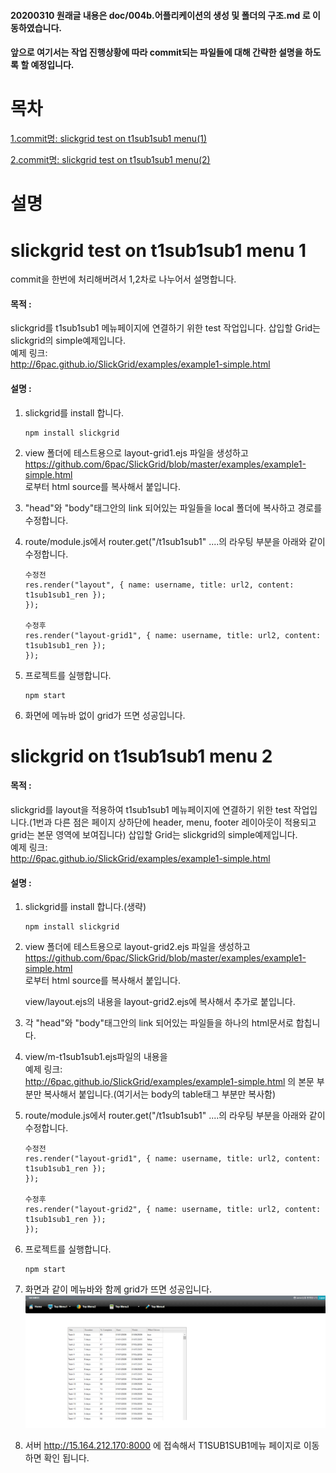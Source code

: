 #### 20200310 원래글 내용은 doc/004b.어플리케이션의 생성 및 폴더의 구조.md 로 이동하였습니다.

#### 앞으로 여기서는 작업 진행상황에 따라 commit되는 파일들에 대해 간략한 설명을 하도록 할 예정입니다.

# 목차

[1.commit명: slickgrid test on t1sub1sub1 menu(1)](#slickgrid-test-on-t1sub1sub1-menu-1)

[2.commit명: slickgrid test on t1sub1sub1 menu(2)](#slickgrid-on-t1sub1sub1-menu-2)

# 설명

# slickgrid test on t1sub1sub1 menu 1

commit을 한번에 처리해버려서 1,2차로 나누어서 설명합니다.

#### 목적 :

slickgrid를 t1sub1sub1 메뉴페이지에 연결하기 위한 test 작업입니다.
삽입할 Grid는 slickgrid의 simple예제입니다.  
 예제 링크:  
 <http://6pac.github.io/SlickGrid/examples/example1-simple.html>

#### 설명 :

1.  slickgrid를 install 합니다.

        npm install slickgrid

2.  view 폴더에 테스트용으로 layout-grid1.ejs 파일을 생성하고
    <https://github.com/6pac/SlickGrid/blob/master/examples/example1-simple.html>  
    로부터 html source를 복사해서 붙입니다.

3.  "head"와 "body"태그안의 link 되어있는 파일들을 local 폴더에 복사하고 경로를 수정합니다.

4.  route/module.js에서 router.get("/t1sub1sub1" ....의 라우팅 부분을 아래와 같이 수정합니다.

        수정전
        res.render("layout", { name: username, title: url2, content: t1sub1sub1_ren });
        });

        수정후
        res.render("layout-grid1", { name: username, title: url2, content: t1sub1sub1_ren });
        });

5.  프로젝트를 실행합니다.

        npm start

6.  화면에 메뉴바 없이 grid가 뜨면 성공입니다.

# slickgrid on t1sub1sub1 menu 2

#### 목적 :

slickgrid를 layout을 적용하여 t1sub1sub1 메뉴페이지에 연결하기 위한 test 작업입니다.(1번과 다른 점은 페이지 상하단에 header, menu, footer 레이아웃이 적용되고 grid는 본문 영역에 보여집니다)
삽입할 Grid는 slickgrid의 simple예제입니다.  
 예제 링크:  
 <http://6pac.github.io/SlickGrid/examples/example1-simple.html>

#### 설명 :

1.  slickgrid를 install 합니다.(생략)

        npm install slickgrid

2.  view 폴더에 테스트용으로 layout-grid2.ejs 파일을 생성하고
    <https://github.com/6pac/SlickGrid/blob/master/examples/example1-simple.html>  
    로부터 html source를 복사해서 붙입니다.

    view/layout.ejs의 내용을 layout-grid2.ejs에 복사해서 추가로 붙입니다.

3.  각 "head"와 "body"태그안의 link 되어있는 파일들을 하나의 html문서로 합칩니다.

4.  view/m-t1sub1sub1.ejs파일의 내용을  
    예제 링크:  
    <http://6pac.github.io/SlickGrid/examples/example1-simple.html>
    의 본문 부분만 복사해서 붙입니다.(여기서는 body의 table태그 부분만 복사함)

5.  route/module.js에서 router.get("/t1sub1sub1" ....의 라우팅 부분을 아래와 같이 수정합니다.

        수정전
        res.render("layout-grid1", { name: username, title: url2, content: t1sub1sub1_ren });
        });

        수정후
        res.render("layout-grid2", { name: username, title: url2, content: t1sub1sub1_ren });
        });

6.  프로젝트를 실행합니다.

        npm start

7.  화면과 같이 메뉴바와 함께 grid가 뜨면 성공입니다.  
    ![grid sample](../../Doc/images/menu/grid-sample.png)

8.  서버 http://15.164.212.170:8000 에 접속해서 T1SUB1SUB1메뉴 페이지로 이동하면 확인 됩니다.
